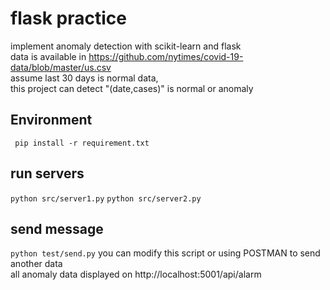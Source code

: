 # flask practice
implement anomaly detection with scikit-learn and flask  
data is available in https://github.com/nytimes/covid-19-data/blob/master/us.csv  
assume last 30 days is normal data,  
this project can detect "(date,cases)" is normal or anomaly
## Environment
` pip install -r requirement.txt`

## run servers
`python src/server1.py`
`python src/server2.py`
## send message
`python test/send.py`
you can modify this script or using POSTMAN to send another data   
all anomaly data displayed on http://localhost:5001/api/alarm
